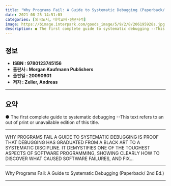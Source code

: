 ```yaml
---
title: "Why Programs Fail: A Guide to Systematic Debugging (Paperback/ 2nd Ed.)"
date: 2021-08-25 14:51:03
categories: [외국도서, 대학교재-전문서적]
image: https://bimage.interpark.com/goods_image/5/9/2/8/206195928s.jpg
description: ● The first complete guide to systematic debugging --This text refers to an out of print or unavailable edition of this title.
---
```


## **정보**

- **ISBN : 9780123745156**
- **출판사 : Morgan Kaufmann Publishers**
- **출판일 : 20090601**
- **저자 : Zeller, Andreas**

------



## **요약**

●  The first complete guide to systematic debugging --This text refers to an out of print or unavailable edition of this title.

------

WHY PROGRAMS FAIL A GUIDE TO SYSTEMATIC DEBUGGING IS PROOF THAT DEBUGGING HAS GRADUATED FROM A BLACK ART TO A SYSTEMATIC DISCIPLINE. IT DEMYSTIFIES ONE OF THE TOUGHEST ASPECTS OF SOFTWARE PROGRAMMING, SHOWING CLEARLY HOW TO DISCOVER WHAT CAUSED SOFTWARE FAILURES, AND FIX... 

------


Why Programs Fail: A Guide to Systematic Debugging (Paperback/ 2nd Ed.) 

------


